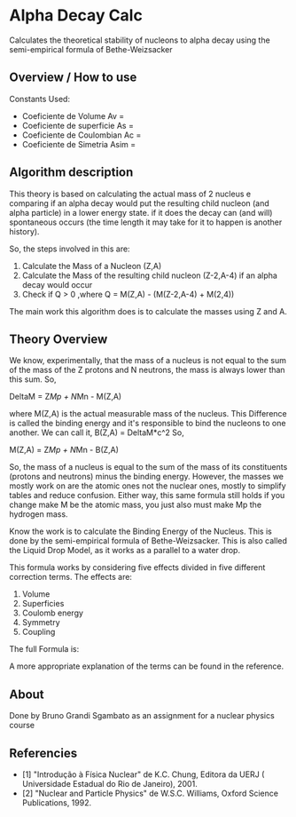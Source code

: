 # Alpha Decay Calc

Calculates the theoretical stability of nucleons to alpha decay using the semi-empirical formula of Bethe-Weizsacker

## Overview / How to use

Constants Used:
* Coeficiente de Volume              Av =
* Coeficiente de superficie          As = 
* Coeficiente de Coulombian          Ac = 
* Coeficiente de Simetria            Asim = 


## Algorithm description

This theory is based on calculating the actual mass of 2 nucleus e comparing if an alpha decay would put the resulting child nucleon (and alpha particle) in a lower energy state. if it does the
decay can (and will) spontaneous occurs (the time length it may take for it to happen is another history).

So, the steps involved in this are:
1. Calculate the Mass of a Nucleon (Z,A)
2. Calculate the Mass of the resulting child nucleon (Z-2,A-4) if an alpha decay would occur
3. Check if Q > 0 ,where Q =  M(Z,A) - (M(Z-2,A-4) + M(2,4))

The main work this algorithm does is to calculate the masses using Z and A.

## Theory Overview

We know, experimentally, that the mass of a nucleus is not equal to the sum of the mass of the Z protons and N neutrons, the mass is always lower than this sum. So,

DeltaM = Z*Mp + N*Mn - M(Z,A)

where M(Z,A) is the actual measurable mass of the nucleus.
This Difference is called the binding energy and it's responsible to bind the nucleons to one another. We can call it,
B(Z,A) = DeltaM*c^2
So,

M(Z,A) = Z*Mp + N*Mn - B(Z,A)

So, the mass of a nucleus is equal to the sum of the mass of its constituents (protons and neutrons) minus the binding energy.
However, the masses we mostly work on are the atomic ones not the nuclear ones, mostly to simplify tables and reduce confusion. Either way, this same formula still holds 
if you change make M be the atomic mass, you just also must make Mp the hydrogen mass.

Know the work is to calculate the Binding Energy of the Nucleus. This is done by the semi-empirical formula of Bethe-Weizsacker.
This is also called the Liquid Drop Model, as it works as a parallel to a water drop.

This formula works by considering five effects divided in five different correction terms. The effects are:
1. Volume
2. Superficies
3. Coulomb energy
4. Symmetry
5. Coupling

The full Formula is:

A more appropriate explanation of the terms can be found in the reference.


## About
Done by Bruno Grandi Sgambato as an assignment for a nuclear physics course

## Referencies

* [1] "Introdução à Física Nuclear" de K.C. Chung, Editora da UERJ ( Universidade Estadual do Rio de Janeiro), 2001.
* [2] "Nuclear and Particle Physics" de W.S.C. Williams, Oxford Science Publications, 1992.
